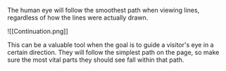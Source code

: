 The human eye will follow the smoothest path when viewing lines, regardless of how the lines were actually drawn.

![[Continuation.png]]

This can be a valuable tool when the goal is to guide a visitor's eye in a certain direction. They will follow the simplest path on the page, so make sure the most vital parts they should see fall within that path.